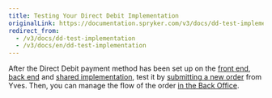 ```yaml
---
title: Testing Your Direct Debit Implementation
originalLink: https://documentation.spryker.com/v3/docs/dd-test-implementation
redirect_from:
  - /v3/docs/dd-test-implementation
  - /v3/docs/en/dd-test-implementation
---
```


After the Direct Debit payment method has been set up on the [front end](/docs/scos/dev/developer-guides/202001.0/development-guide/back-end/data-manipulation/payment-methods/direct-debit-example-implementation/implementation-of-direct-debit-in-yves.html), [back end](/docs/scos/dev/developer-guides/202001.0/development-guide/back-end/data-manipulation/payment-methods/direct-debit-example-implementation/implementation-of-direct-debit-in-zed.html) and [shared implementation](/docs/scos/dev/developer-guides/202001.0/development-guide/back-end/data-manipulation/payment-methods/direct-debit-example-implementation/implementation-of-direct-debit-in-the-shared-layer.html), test it by [submitting a new order](/docs/scos/user/user-guides/202001.0/shop-user-guide/shop-guide-checkout/shop-guide-checkout.html) from Yves. Then, you can manage the flow of the order [in the Back Office](/docs/scos/user/user-guides/201907.0/back-office-user-guide/sales/orders/managing-orders.html).
